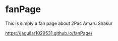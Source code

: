 # fanPage
This is simply a fan page about 2Pac Amaru Shakur

https://jaguilar1029531.github.io/fanPage/